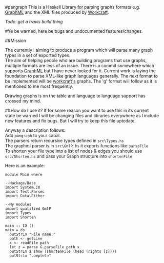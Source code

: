 #pangraph
This is a Haskell Library for parsing graphs formats e.g. [GraphML](http://graphml.graphdrawing.org/) and the XML files produced by [Workcraft](www.workcraft.org).

*Todo: get a travis build thing*

#Ye be warned, here be bugs and undocumented features/changes.

##Mission

The currently I aiming to produce a program which will parse many graph types in a set of exported types.  
The aim of helping people who are building programs that use graphs, multiple formats are less of an issue. There is a commit somewhere which supports [GraphML](http://graphml.graphdrawing.org/) but I have never looked for it. Current work is laying the foundation to parse XML-like graph languages generally. The next format to be implemented will be [workcraft's](www.workcraft.org) graphs. The 'g' format will follow as it is mentioned to me most frequently.  

Drawing graphs is on the table and language to language support has crossed my mind.

<!-- ##Current State -->
##How do I use it?
If for some reason you want to use this in its current state be warned I will be changing files and libraries everywhere as I include new features and fix bugs. But I will try to keep this file uptodate.  

Anyway a description follows:  
Add `pangraph` to your cabal.  
The parsers return recursive types defined in `src\Types.hs`  
The graphml parser is in `src\GmlP.hs` it exports functions like `parseFile`  
To shorten your file type into a list of nodes & edges you should use `src/Shorten.hs` and pass your Graph structure into `shortenFile`  

Here is an example:
```
module Main where

--Hackage/Base
import System.IO
import Text.Parsec
import Data.Either

--My modules
import qualified GmlP
import Types
import Shorten

main :: IO ()
main = do
  putStrLn "File name:"
  path <- getLine
  x <- readFile path
  let z = parse G.parseFile path x
  putStrLn $ show (shortenFile (head (rights [z])))
  putStrLn "complete"
```
